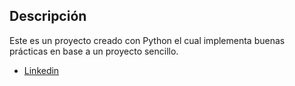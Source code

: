 ## Descripción

Este es un proyecto creado con Python el cual implementa buenas prácticas en base a un proyecto sencillo.

* [Linkedin](https://www.linkedin.com/in/raulsantosdev)
